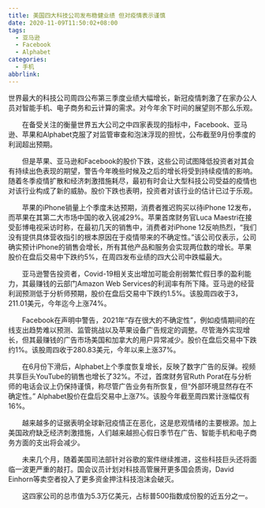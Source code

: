 ```yaml
---
title: 美国四大科技公司发布稳健业绩 但对疫情表示谨慎
date: 2020-11-09T11:50:02+08:00
tags:
  - 亚马逊
  - Facebook
  - Alphabet
categories:
  - 手机
abbrlink:
---
```


世界最大的科技公司周四公布第三季度业绩大幅增长，新冠疫情刺激了在家办公人员对智能手机、电子商务和云计算的需求。对今年余下时间的展望则不那么乐观。

　　在备受关注的衡量世界五大公司之中四家表现的指标中，Facebook、亚马逊、苹果和Alphabet克服了对监管审查和泡沫浮现的担忧，公布截至9月份季度的利润超出预期。

　　但是苹果、亚马逊和Facebook的股价下跌，这些公司试图降低投资者对其会有持续出色表现的期望，警告今年晚些时候及之后的增长将受到持续疫情的影响。随着冬季疫情扩散和经济刺激措施耗尽，最初有时会让大型科技公司受益的疫情也对该行业构成了新的威胁。股价下跌也表明，投资者对该行业的估计已过于乐观。

　　苹果的iPhone销量上个季度未达预期，消费者推迟购买以待iPhone 12发布，而苹果在其第二大市场中国的收入锐减29%。苹果首席财务官Luca Maestri在接受彭博电视采访时称，在最初几天的销售中，消费者对iPhone 12反响热烈，“我们没有提供具体营收指引的根本原因在于疫情带来的不确定性。”该公司仅表示，公司确实预计iPhone的销售会增长，所有其他产品和服务会实现两位数的增长。苹果股价在盘后交易中下跌约5%，在周四发布业绩的四大公司中跌幅最大。

　　亚马逊警告投资者，Covid-19相关支出增加可能会削弱繁忙假日季的盈利能力，其最赚钱的云部门Amazon Web Services的利润率有所下降。亚马逊的经营利润预测低于分析师预期，股价在盘后交易中下跌约1.5%。该股周四收于3，211.01美元，今年迄今上涨74%。

　　Facebook在声明中警告，2021年“存在很大的不确定性”，例如疫情期间的在线支出趋势难以预测、监管挑战以及苹果设备广告规定的调整。尽管海外实现增长，但其最赚钱的广告市场美国和加拿大的用户异常减少。股价在盘后交易中下跌约1%。该股周四收于280.83美元，今年以来上涨37%。

　　在6月份下滑后，Alphabet上个季度恢复增长，反映了数字广告的反弹。视频共享巨头YouTube的销售也增长了32%。不过，首席财务官Ruth Porat在与分析师的电话会议上仍保持谨慎，称尽管广告业务有所恢复，但“外部环境显然存在不确定性。” Alphabet股价在盘后交易中上涨7%。该股今年截至周四累计涨幅仅有16%。

　　越来越多的证据表明全球新冠疫情正在恶化，这是悲观情绪的主要根源。加上美国政府缺乏经济刺激措施，人们越来越担心假日季节在广告、智能手机和电子商务方面的支出将会减少。

　　未来几个月，随着美国司法部针对谷歌的案件继续推进，这些科技巨头还将面临一波更严重的敲打。国会议员计划对科技高管展开更多国会质询，David Einhorn等卖空者投入了更多资金押注科技泡沫会破灭。

　　这四家公司的总市值为5.3万亿美元，占标普500指数成份股的近五分之一。